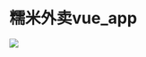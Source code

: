 糯米外卖vue_app
===
![](https://github.com/williamGIG/williamGIG.github.io/blob/master/rumi_vue/imgs/gif_one.gif)
